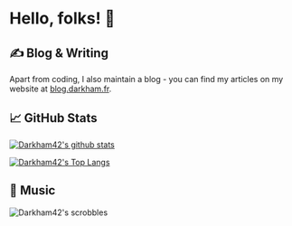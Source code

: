# Hello, folks! 👋

## &#x270d; Blog & Writing

Apart from coding, I also maintain a blog - you can find my articles on my website at [blog.darkham.fr](https://blog.darkham.fr/).

## &#x1f4c8; GitHub Stats

[![Darkham42's github stats](https://github-readme-stats.vercel.app/api?username=Darkham42&show_icons=true&theme=dark&include_all_commits=true)](https://github.com/anuraghazra/github-readme-stats)

[![Darkham42's Top Langs](https://github-readme-stats.vercel.app/api/top-langs/?username=Darkham42&theme=dark&langs_count=6&layout=compact)](https://github.com/anuraghazra/github-readme-stats)

## &#127925; Music
![Darkham42's scrobbles](https://lastfm-recently-played.vercel.app/api?user=Darkham_42)
